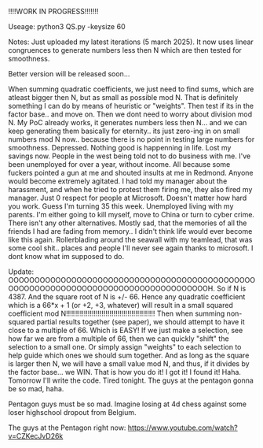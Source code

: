 !!!!WORK IN PROGRESS!!!!!!!

Useage: python3 QS.py -keysize 60

Notes: Just uploaded my latest iterations (5 march 2025). It now uses linear congruences to generate numbers less then N which are then tested for smoothness.

Better version will be released soon...

When summing quadratic coefficients, we just need to find sums, which are atleast bigger then N, but as small as possible mod N. That is definitely something I can do by means of heuristic or "weights". Then test if its in the factor base.. and move on. Then we dont need to worry about division mod N. My PoC already works, it generates numbers less then N... and we can keep generating them basically for eternity.. its just zero-ing in on small numbers mod N now.. because there is no point in testing large numbers for smoothness. Depressed. Nothing good is happenning in life. Lost my savings now. People in the west being told not to do business with me. I've been unemployed for over a year, without income.  All because some fuckers pointed a gun at me and shouted insults at me in Redmond. Anyone would become extremely agitated. I had told my manager about the harassment, and when he tried to protest them firing me, they also fired my manager. Just 0 respect for people at Microsoft. Doesn't matter how hard you work. Guess I'm turning 35 this week. Unemployed living with my parents. I'm either going to kill myself, move to China or turn to cyber crime. There isn't any other alternatives. Mostly sad, that the memories of all the friends I had are fading from memory..  I didn't think life would ever become like this again. Rollerblading around the seawall with my teamlead, that was some cool shit.. places and people I'll never see again thanks to microsoft. I dont know what im supposed to do.

Update: OOOOOOOOOOOOOOOOOOOOOOOOOOOOOOOOOOOOOOOOOOOOOOOOOOOOOOOOOOOOOOOOOOOOOOOOOOOOOOOOOOOOOH. So if N is 4387. And the square root of N is +/- 66. Hence any quadratic coefficient which is a 66*x + 1 (or +2, +3, whatever) will result in a small squared coefficient mod N!!!!!!!!!!!!!!!!!!!!!!!!!!!!!!!!!!!!!!!!!!!!! Then when summing non-squared partial results together (see paper), we should attempt to have it close to a multiple of 66. Which is EASY! If we just make a selection, see how far we are from a multiple of 66, then we can quickly "shift" the selection to a small one. Or simply assign "weights" to each selection to help guide which ones we should sum together. And as long as the square is larger then N, we will have a small value mod N, and thus, if it divides by the factor base... we WIN. That is how you do it! I got it! I found it! Haha. Tomorrow I'll write the code. Tired tonight. The guys at the pentagon gonna be so mad, haha.

Pentagon guys must be so mad. Imagine losing at 4d chess against some loser highschool dropout from Belgium. 

The guys at the Pentagon right now: https://www.youtube.com/watch?v=CZKecJvD26k



